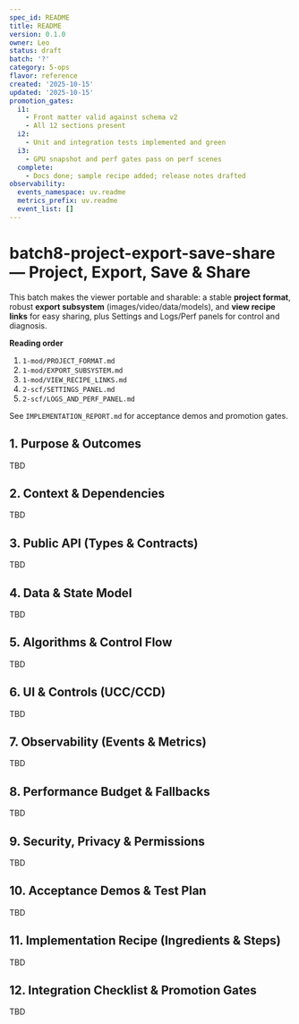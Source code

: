 ```yaml
---
spec_id: README
title: README
version: 0.1.0
owner: Leo
status: draft
batch: '?'
category: 5-ops
flavor: reference
created: '2025-10-15'
updated: '2025-10-15'
promotion_gates:
  i1:
    - Front matter valid against schema v2
    - All 12 sections present
  i2:
    - Unit and integration tests implemented and green
  i3:
    - GPU snapshot and perf gates pass on perf scenes
  complete:
    - Docs done; sample recipe added; release notes drafted
observability:
  events_namespace: uv.readme
  metrics_prefix: uv.readme
  event_list: []
---
```


# batch8-project-export-save-share — Project, Export, Save & Share

This batch makes the viewer portable and sharable: a stable **project format**,
robust **export subsystem** (images/video/data/models), and **view recipe links**
for easy sharing, plus Settings and Logs/Perf panels for control and diagnosis.

**Reading order**
1. `1-mod/PROJECT_FORMAT.md`
2. `1-mod/EXPORT_SUBSYSTEM.md`
3. `1-mod/VIEW_RECIPE_LINKS.md`
4. `2-scf/SETTINGS_PANEL.md`
5. `2-scf/LOGS_AND_PERF_PANEL.md`

See `IMPLEMENTATION_REPORT.md` for acceptance demos and promotion gates.

## 1. Purpose & Outcomes
TBD


## 2. Context & Dependencies
TBD


## 3. Public API (Types & Contracts)
TBD


## 4. Data & State Model
TBD


## 5. Algorithms & Control Flow
TBD


## 6. UI & Controls (UCC/CCD)
TBD


## 7. Observability (Events & Metrics)
TBD


## 8. Performance Budget & Fallbacks
TBD


## 9. Security, Privacy & Permissions
TBD


## 10. Acceptance Demos & Test Plan
TBD


## 11. Implementation Recipe (Ingredients & Steps)
TBD


## 12. Integration Checklist & Promotion Gates
TBD
